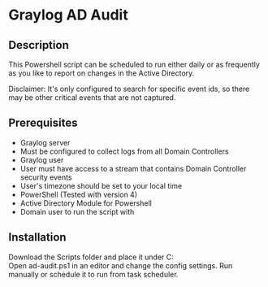 # Graylog AD Audit

## Description

This Powershell script can be scheduled to run either daily or as frequently as you like to report on changes in the Active Directory.

Disclaimer: It's only configured to search for specific event ids, so there may be other critical events that are not captured.


## Prerequisites

- Graylog server
 - Must be configured to collect logs from all Domain Controllers
- Graylog user 
 - User must have access to a stream that contains Domain Controller security events
 - User's timezone should be set to your local time
- PowerShell (Tested with version 4)
- Active Directory Module for Powershell
- Domain user to run the script with

## Installation

Download the Scripts folder and place it under C:\
Open ad-audit.ps1 in an editor and change the config settings.
Run manually or schedule it to run from task scheduler.

